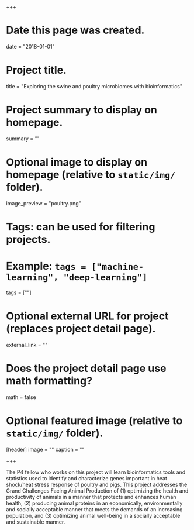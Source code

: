 +++
# Date this page was created.
date = "2018-01-01"

# Project title.
title = "Exploring the swine and poultry microbiomes with bioinformatics"

# Project summary to display on homepage.
summary = ""

# Optional image to display on homepage (relative to `static/img/` folder).
image_preview = "poultry.png"

# Tags: can be used for filtering projects.
# Example: `tags = ["machine-learning", "deep-learning"]`
tags = [""]

# Optional external URL for project (replaces project detail page).
external_link = ""

# Does the project detail page use math formatting?
math = false

# Optional featured image (relative to `static/img/` folder).
[header]
image = ""
caption = ""

+++

The P4 fellow who works on this project will learn bioinformatics tools and statistics used to identify and characterize genes important in  heat shock/heat stress  response of poultry and pigs. This project addresses the Grand Challenges Facing Animal Production of (1) optimizing the health and productivity of animals in a manner that protects and enhances human health, (2) producing animal proteins in an economically, environmentally and socially acceptable manner that meets the demands of an increasing population, and (3) optimizing animal well-being in a socially acceptable and sustainable manner.
